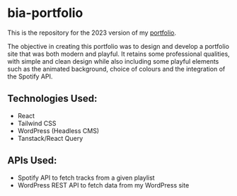# bia-portfolio
This is the repository for the 2023 version of my [portfolio](biaoliveira.com).

The objective in creating this portfolio was to design and develop a portfolio site that was both modern and playful. It retains some professional qualities, with simple and clean design while also including some playful elements such as the animated background, choice of colours and the integration of the Spotify API.

## Technologies Used:
- React
- Tailwind CSS
- WordPress (Headless CMS)
- Tanstack/React Query

## APIs Used: 
- Spotify API to fetch tracks from a given playlist
- WordPress REST API to fetch data from my WordPress site
